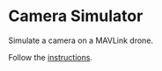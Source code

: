 # Camera Simulator

Simulate a camera on a MAVLink drone.

Follow the [instructions](INSTRUCTIONS.md).
